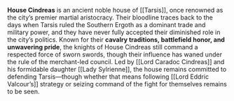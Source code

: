 **House Cindreas** is an ancient noble house of [[Tarsis]], once renowned as the city’s premier martial aristocracy. Their bloodline traces back to the days when Tarsis ruled the Southern Ergoth as a dominant trade and military power, and they have never fully accepted their diminished role in the city’s politics. Known for their **cavalry traditions, battlefield honor, and unwavering pride**, the knights of House Cindreas still command a respected force of sworn swords, though their influence has waned under the rule of the merchant-led council. Led by [[Lord Caradoc Cindreas]] and his formidable daughter [[Lady Sylrienne]], the house remains committed to defending Tarsis—though whether that means following [[Lord Eddric Valcour’s]] strategy or seizing command of the fight for themselves remains to be seen.
